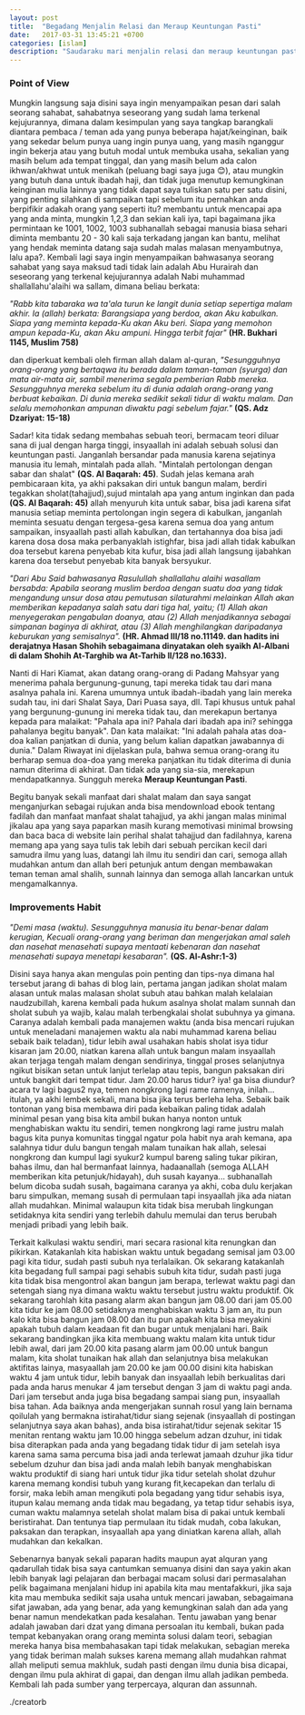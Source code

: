 ```yaml
---
layout: post
title:  "Begadang Menjalin Relasi dan Meraup Keuntungan Pasti"
date:   2017-03-31 13:45:21 +0700
categories: [islam]
description: "Saudaraku mari menjalin relasi dan meraup keuntungan pasti, untukmu dimanapun berada baik dalam kondisi lapang maupun sempit semoga allah ridhoi apa yang baik yang hendak engkau kerjakan."
---
```


### Point of View

Mungkin langsung saja disini saya ingin menyampaikan pesan dari salah seorang sahabat, sahabatnya seseorang yang sudah lama terkenal kejujurannya, dimana dalam kesimpulan yang saya tangkap barangkali diantara pembaca / teman ada yang punya beberapa hajat/keinginan, baik yang sekedar belum punya uang ingin punya uang, yang masih nganggur ingin bekerja atau yang butuh modal untuk membuka usaha, sekalian yang masih belum ada tempat tinggal, dan yang masih belum ada calon ikhwan/akhwat untuk menikah (peluang bagi saya juga :blush:), atau mungkin yang butuh dana untuk ibadah haji, dan tidak juga menutup kemungkinan keinginan mulia lainnya yang tidak dapat saya tuliskan satu per satu disini, yang penting silahkan di sampaikan tapi sebelum itu pernahkan anda berpifikir adakah orang yang seperti itu? membantu untuk mencapai apa yang anda minta, mungkin 1,2,3 dan sekian kali iya, tapi bagaimana jika permintaan ke 1001, 1002, 1003 subhanallah sebagai manusia biasa sehari diminta membantu 20 - 30 kali saja terkadang jangan kan bantu, melihat yang hendak meminta datang saja sudah malas malasan menyambutnya, lalu apa?. Kembali lagi saya ingin menyampaikan bahwasanya seorang sahabat yang saya maksud tadi tidak lain adalah Abu Hurairah dan seseorang yang terkenal kejujurannya adalah Nabi muhammad shallallahu'alaihi wa sallam, dimana beliau berkata:

*"Rabb kita tabaraka wa ta'ala turun ke langit dunia setiap sepertiga malam akhir. Ia (allah) berkata: Barangsiapa yang berdoa, akan Aku kabulkan. Siapa yang meminta kepada-Ku akan Aku beri. Siapa yang memohon ampun kepada-Ku, akan Aku ampuni. Hingga terbit fajar"*
**(HR. Bukhari 1145, Muslim 758)**

dan diperkuat kembali oleh firman allah dalam al-quran,
*"Sesungguhnya orang-orang yang bertaqwa itu berada dalam taman-taman (syurga) dan mata air-mata air, sambil menerima segala pemberian Rabb mereka. Sesungguhnya mereka sebelum itu di dunia adalah orang-orang yang berbuat kebaikan. Di dunia mereka sedikit sekali tidur di waktu malam. Dan selalu memohonkan ampunan diwaktu pagi sebelum fajar."* **(QS. Adz Dzariyat: 15-18)**

Sadar! kita tidak sedang membahas sebuah teori, bermacam teori diluar sana di jual dengan harga tinggi, insyaallah ini adalah sebuah solusi dan keuntungan pasti. Janganlah bersandar pada manusia karena sejatinya manusia itu lemah, mintalah pada allah. "Mintalah pertolongan dengan sabar dan shalat" **(QS. Al Baqarah: 45)**. Sudah jelas kemana arah pembicaraan kita, ya akhi paksakan diri untuk bangun malam, berdiri tegakkan sholat(tahajjud),sujud mintalah apa yang antum inginkan dan pada **(QS. Al Baqarah: 45)** allah menyuruh kita untuk sabar, bisa jadi karena sifat manusia setiap meminta pertolongan ingin segera di kabulkan, janganlah meminta sesuatu dengan tergesa-gesa karena semua doa yang antum sampaikan, insyaallah pasti allah kabulkan, dan tertahannya doa bisa jadi karena dosa dosa maka perbanyaklah istighfar, bisa jadi allah tidak kabulkan doa tersebut karena penyebab kita kufur, bisa jadi allah langsung ijabahkan karena doa tersebut penyebab kita banyak bersyukur.

*"Dari Abu Said bahwasanya Rasulullah shallallahu alaihi wasallam bersabda: Apabila seorang muslim berdoa dengan suatu doa yang tidak mengandung unsur dosa atau pemutusan silaturahmi melainkan Allah akan memberikan kepadanya salah satu dari tiga hal, yaitu; (1) Allah akan menyegerakan pengabulan doanya, atau (2) Allah menjadikannya sebagai simpanan baginya di akhirat, atau (3) Allah menghilangkan daripadanya keburukan yang semisalnya".* **(HR. Ahmad III/18 no.11149. dan hadits ini derajatnya Hasan Shohih sebagaimana dinyatakan oleh syaikh Al-Albani di dalam Shohih At-Targhib wa At-Tarhib II/128 no.1633).**

Nanti di Hari Kiamat, akan datang orang-orang di Padang Mahsyar yang menerima pahala bergunung-gunung, tapi mereka tidak tau dari mana asalnya pahala ini. Karena umumnya untuk ibadah-ibadah yang lain mereka sudah tau, ini dari Shalat Saya, Dari Puasa saya, dll. Tapi khusus untuk pahal yang bergunung-gunung ini mereka tidak tau, dan merekapun bertanya kepada para malaikat: "Pahala apa ini? Pahala dari ibadah apa ini? sehingga pahalanya begitu banyak". Dan kata malaikat: "Ini adalah pahala atas doa-doa kalian panjatkan di dunia, yang belum kalian dapatkan jawabannya di dunia." Dalam Riwayat ini dijelaskan pula, bahwa semua orang-orang itu berharap semua doa-doa yang mereka panjatkan itu tidak diterima di dunia namun diterima di akhirat. Dan tidak ada yang sia-sia, merekapun mendapatkannya. Sungguh mereka **Meraup Keuntungan Pasti**. 

Begitu banyak sekali manfaat dari shalat malam dan saya sangat menganjurkan sebagai rujukan anda bisa mendownload ebook tentang fadilah dan manfaat manfaat shalat tahajjud, ya akhi jangan malas minimal jikalau apa yang saya paparkan masih kurang memotivasi minimal browsing dan baca baca di website lain perihal shalat tahajjud dan fadilahnya, karena memang apa yang saya tulis tak lebih dari sebuah percikan kecil dari samudra ilmu yang luas, datangi lah ilmu itu sendiri dan cari, semoga allah mudahkan antum dan allah beri petunjuk antum dengan membawakan teman teman amal shalih, sunnah lainnya dan semoga allah lancarkan untuk mengamalkannya.

### Improvements Habit

*"Demi masa (waktu). Sesungguhnya manusia itu benar-benar dalam kerugian, Kecuali orang-orang yang beriman dan mengerjakan amal saleh dan nasehat menasehati supaya mentaati kebenaran dan nasehat menasehati supaya menetapi kesabaran".* **(QS. Al-Ashr:1-3)**

Disini saya hanya akan mengulas poin penting dan tips-nya dimana hal tersebut jarang di bahas di blog lain, pertama jangan jadikan sholat malam alasan untuk malas malasan sholat subuh atau bahkan malah kelalaian naudzubillah, karena kembali pada hukum asalnya sholat malam sunnah dan sholat subuh ya wajib, kalau malah terbengkalai sholat subuhnya ya gimana. Caranya adalah kembali pada manajemen waktu (anda bisa mencari rujukan untuk meneladani manajemen waktu ala nabi muhammad karena beliau sebaik baik teladan), tidur lebih awal usahakan habis sholat isya tidur kisaran jam 20.00, niatkan karena allah untuk bangun malam insyaallah akan terjaga tengah malam dengan sendirinya, tinggal proses selanjutnya ngikut bisikan setan untuk lanjut terlelap atau tepis, bangun paksakan diri untuk bangkit dari tempat tidur. Jam 20.00 harus tidur? iya! ga bisa diundur? acara tv lagi bagus2 nya, temen nongkrong lagi rame ramenya, inilah... itulah, ya akhi lembek sekali, mana bisa jika terus berleha leha. Sebaik baik tontonan yang bisa membawa diri pada kebaikan paling tidak adalah minimal pesan yang bisa kita ambil bukan hanya nonton untuk menghabiskan waktu itu sendiri, temen nongkrong lagi rame justru malah bagus kita punya komunitas tinggal ngatur pola habit nya arah kemana, apa salahnya tidur dulu bangun tengah malam tunaikan hak allah, selesai nongkrong dan kumpul lagi syukur2 kumpul bareng saling tukar pikiran, bahas ilmu, dan hal bermanfaat lainnya, hadaanallah (semoga ALLAH memberikan kita petunjuk/hidayah), duh susah kayanya... subhanallah belum dicoba sudah susah, bagaimana caranya ya akhi, coba dulu kerjakan baru simpulkan, memang susah di permulaan tapi insyaallah jika ada niatan allah mudahkan. Minimal walaupun kita tidak bisa merubah lingkungan setidaknya kita sendiri yang terlebih dahulu memulai dan terus berubah menjadi pribadi yang lebih baik.

Terkait kalkulasi waktu sendiri, mari secara rasional kita renungkan dan pikirkan. Katakanlah kita habiskan waktu untuk begadang semisal jam 03.00 pagi kita tidur, sudah pasti subuh nya terlalaikan. Ok sekarang katakanlah kita begadang full sampai pagi sehabis subuh kita tidur, sudah pasti juga kita tidak bisa mengontrol akan bangun jam berapa, terlewat waktu pagi dan setengah siang nya dimana waktu waktu tersebut justru waktu produktif. Ok sekarang tarohlah kita pasang alarm akan bangun jam 08.00 dari jam 05.00 kita tidur ke jam 08.00 setidaknya menghabiskan waktu 3 jam an, itu pun kalo kita bisa bangun jam 08.00 dan itu pun apakah kita bisa meyakini apakah tubuh dalam keadaan fit dan bugar untuk menjalani hari. Baik sekarang bandingkan jika kita membuang waktu malam kita untuk tidur lebih awal, dari jam 20.00 kita pasang alarm jam 00.00 untuk bangun malam, kita sholat tunaikan hak allah dan selanjutnya bisa melakukan aktifitas lainya, masyaallah jam 20.00 ke jam 00.00 disini kita habiskan waktu 4 jam untuk tidur, lebih banyak dan insyaallah lebih berkualitas dari pada anda harus menukar 4 jam tersebut dengan 3 jam di waktu pagi anda. Dari jam tersebut anda juga bisa begadang sampai siang pun, insyaallah bisa tahan. Ada baiknya anda mengerjakan sunnah rosul yang lain bernama qoilulah yang bermakna istirahat/tidur siang sejenak (insyaallah di postingan selanjutnya saya akan bahas), anda bisa istirahat/tidur sejenak sekitar 15 menitan rentang waktu jam 10.00 hingga sebelum adzan dzuhur, ini tidak bisa diterapkan pada anda yang begadang tidak tidur di jam setelah isya karena sama sama percuma bisa jadi anda terlewat jamaah dzuhur jika tidur sebelum dzuhur dan bisa jadi anda malah lebih banyak menghabiskan waktu produktif di siang hari untuk tidur jika tidur setelah sholat dzuhur karena memang kondisi tubuh yang kurang fit,kecapekan dan terlalu di forsir, maka lebih aman mengikuti pola begadang yang tidur sehabis isya, itupun kalau memang anda tidak mau begadang, ya tetap tidur sehabis isya, cuman waktu malamnya setelah sholat malam bisa di pakai untuk kembali beristirahat. Dan tentunya tiap permulaan itu tidak mudah, coba lakukan, paksakan dan terapkan, insyaallah apa yang diniatkan karena allah, allah mudahkan dan kekalkan.

Sebenarnya banyak sekali paparan hadits maupun ayat alquran yang qadarullah tidak bisa saya cantumkan semuanya disini dan saya yakin akan lebih banyak lagi pelajaran dan berbagai macam solusi dari permasalahan pelik bagaimana menjalani hidup ini apabila kita mau mentafakkuri, jika saja kita mau membuka sedikit saja usaha untuk mencari jawaban, sebagaimana sifat jawaban, ada yang benar, ada yang kemungkinan salah dan ada yang benar namun mendekatkan pada kesalahan. Tentu jawaban yang benar adalah jawaban dari dzat yang dimana persoalan itu kembali, bukan pada tempat kebanyakan orang orang meminta solusi dalam teori, sebagian mereka hanya bisa membahasakan tapi tidak melakukan, sebagian mereka yang tidak beriman malah sukses karena memang allah mudahkan rahmat allah meliputi semua makhluk, sudah pasti dengan ilmu dunia bisa dicapai, dengan ilmu pula akhirat di gapai, dan dengan ilmu allah jadikan pembeda. Kembali lah pada sumber yang terpercaya, alquran dan assunnah.

./creatorb
